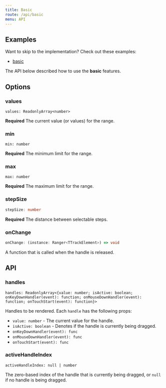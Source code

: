 ```yaml
---
title: Basic
route: /api/basic
menu: API
---
```


## Examples
Want to skip to the implementation? Check out these examples:

- [basic](../../examples/react/basic)

The API below described how to use the **basic** features.

## Options

### values

```tsx
values: ReadonlyArray<number>
```
**Required** The current value (or values) for the range.

### min

```tsx
min: number
```
**Required** The minimum limit for the range.

### max

```tsx
max: number
```
**Required** The maximum limit for the range.

### stepSize

```ts
stepSize: number
```
**Required** The distance between selectable steps.

### onChange

```ts
onChange: (instance: Ranger<TTrackElement>) => void
```
A function that is called when the handle is released.

## API

### handles
```tsx
handles: ReadonlyArray<{value: number; isActive: boolean; onKeyDownHandler(event): function; onMouseDownHandler(event): function; onTouchStart(event): function}>
```
Handles to be rendered. Each `handle` has the following props:
 - `value: number` - The current value for the handle.
 - `isActive: boolean` - Denotes if the handle is currently being dragged.
 - `onKeyDownHandler(event): func`
 - `onMouseDownHandler(event): func`
 - `onTouchStart(event): func`

### activeHandleIndex
```tsx
activeHandleIndex: null | number
```
The zero-based index of the handle that is currently being dragged, or `null` if no handle is being dragged.
